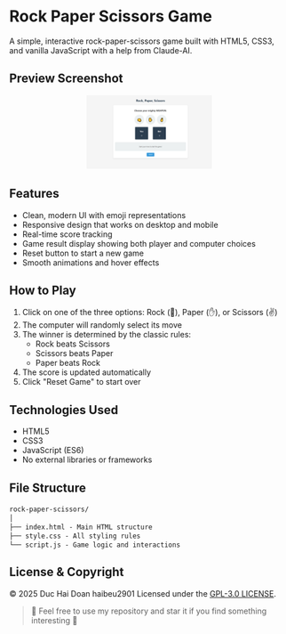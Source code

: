 # Rock Paper Scissors Game

A simple, interactive rock-paper-scissors game built with HTML5, CSS3, and vanilla JavaScript with a help from Claude-AI.

## Preview Screenshot

<div align="center">
  <img src="https://github.com/haibeu2901/RockPaperScissorMiniGame/blob/main/image.png" alt="Preview" width="45%"></img>
</div>

## Features

- Clean, modern UI with emoji representations
- Responsive design that works on desktop and mobile
- Real-time score tracking
- Game result display showing both player and computer choices
- Reset button to start a new game
- Smooth animations and hover effects

## How to Play

1. Click on one of the three options: Rock (👊), Paper (✋), or Scissors (✌️)
2. The computer will randomly select its move
3. The winner is determined by the classic rules:
   - Rock beats Scissors
   - Scissors beats Paper
   - Paper beats Rock
4. The score is updated automatically
5. Click "Reset Game" to start over

## Technologies Used

- HTML5
- CSS3
- JavaScript (ES6)
- No external libraries or frameworks

## File Structure

```
rock-paper-scissors/
│
├── index.html - Main HTML structure
├── style.css - All styling rules
└── script.js - Game logic and interactions
```

## License & Copyright
&copy; 2025 Duc Hai Doan haibeu2901 Licensed under the [GPL-3.0 LICENSE](https://github.com/haibeu2901/RockPaperScissorMiniGame/blob/main/LICENSE).

> :love_you_gesture: Feel free to use my repository and star it if you find something interesting :love_you_gesture:
